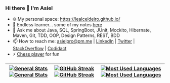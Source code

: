 ### Hi there 👋 I'm Asiel

- 🌐 My personal space: https://lealceldeiro.github.io/
- 🌱 Endless learner... some of my notes [here](https://github.com/lealceldeiro/gems#content) <!-- - 🔭 Currently working on a very cool product called [Notimo](https://www.notimo.io/) -->
- 💬 Ask me about Java, SQL, SpringBoot, JUnit, Mockito, Hibernate, Maven, Git, TDD, OOP, Design Patterns, REST, BDD
- 📫 How to reach me: [asielpro@pm.me](mailto:asielpro@pm.me) | [LinkedIn](https://www.linkedin.com/in/lealceldeiro/) | [Twitter](https://twitter.com/lealceldeiro) | [StackOverflow](https://stackoverflow.com/users/5640649/lealceldeiro) | [Codidact](https://software.codidact.com/users/53229)
- ⚡ [Chess player](https://www.chess.com/member/celdeiro) for fun

| <a href="https://github.com/lealceldeiro#gh-dark-mode-only"><img alt="General Stats" align="center" src="https://github-readme-stats.vercel.app/api?username=lealceldeiro&hide_title=true&hide_border=true&show_icons=true&include_all_commits=true&count_private=true&theme=darcula#gh-dark-mode-only"/></a><a href="https://github.com/lealceldeiro#gh-light-mode-only"><img alt="General Stats" align="center" src="https://github-readme-stats.vercel.app/api?username=lealceldeiro&hide_title=true&hide_border=true&show_icons=true&include_all_commits=true&count_private=true&theme=vue#gh-light-mode-only"/></a> | <a href="https://github.com/lealceldeiro#gh-dark-mode-only"><img alt="GitHub Streak" align="center" src="https://streak-stats.demolab.com?user=lealceldeiro&theme=darcula&hide_border=true#gh-dark-mode-only"/></a><a href="https://github.com/lealceldeiro#gh-light-mode-only"><img alt="GitHub Streak" align="center" src="https://streak-stats.demolab.com?user=lealceldeiro&theme=vue&hide_border=true#gh-light-mode-only"/></a> | <a href="https://github.com/lealceldeiro#gh-dark-mode-only"><img alt="Most Used Languages" align="center" src="https://github-readme-stats.vercel.app/api/top-langs/?username=lealceldeiro&hide_title=true&hide_border=true&theme=darcula&layout=compact#gh-dark-mode-only"/></a><a href="https://github.com/lealceldeiro#gh-light-mode-only"><img alt="Most Used Languages" align="center" src="https://github-readme-stats.vercel.app/api/top-langs/?username=lealceldeiro&hide_title=true&hide_border=true&theme=vue&layout=compact#gh-light-mode-only"/></a> |
|--------------------------------------------------------------------------------------------------------------------------------------------------------------------------------------------------------------------------------------------------------------------------------------------------------------------------------------------------------------------------------------------------------------------------------------------------------------------------------------------------------------------------------------------------------------------------------------------------------------------------|--------------------------------------------------------------------------------------------------------------------------------------------------------------------------------------------------------------------------------------------------------------------------------------------------------------------------------------------------------------------------------------------------------------------------------------|------------------------------------------------------------------------------------------------------------------------------------------------------------------------------------------------------------------------------------------------------------------------------------------------------------------------------------------------------------------------------------------------------------------------------------------------------------------------------------------------------------------------------------------------------------------|

<!--
Ideas...

- 👯 I’m looking to collaborate on ...
- 🤔 I’m looking for help with ...
-->
